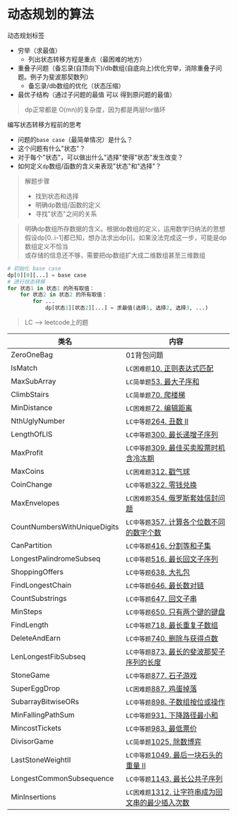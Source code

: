 # 动态规划的算法

动态规划标签
* 穷举（求最值）
    * 列出状态转移方程是重点（最困难的地方）   
* 重叠子问题（备忘录(自顶向下)/db数组(自底向上)优化穷举，消除重叠子问题。例子为斐波那契数列）
    * 备忘录/db数组的优化（状态压缩）
* 最优子结构（通过子问题的最值 可以 得到原问题的最值）
> dp正常都是 O(mn)的复杂度，因为都是两层for循环

编写状态转移方程前的思考
* 问题的`base case`（最简单情况）是什么？
* 这个问题有什么"状态"？
* 对于每个"状态"，可以做出什么"选择"使得"状态"发生改变？
* 如何定义`dp`数组/函数的含义来表现"状态"和"选择"？
> 解题步骤 
> * 找到状态和选择
> * 明确dp数组/函数的定义
> * 寻找"状态"之间的关系  

> 明确dp数组所存数据的含义。根据dp数组的定义，运用数学归纳法的思想<br>
> 假设dp[0..i-1]都已知，想办法求出dp[i]。如果没法完成这一步，可能是dp数组定义不恰当<br>
> 或存储的信息还不够，需要把dp数组扩大成二维数组甚至三维数组

``` python
# 初始化 base case
dp[0][0][...] = base case
# 进行状态转移
for 状态1 in 状态1 的所有取值：
    for 状态2 in 状态2 的所有取值：
        for ...
            dp[状态1][状态2][...] = 求最值(选择1, 选择2, 选择3, ...)
```


> LC --> leetcode上的题

类名|内容
---|---
ZeroOneBag  | 01背包问题
IsMatch | `LC困难题`[10. 正则表达式匹配](https://leetcode-cn.com/problems/regular-expression-matching/)
MaxSubArray | `LC简单题`[53. 最大子序和](https://leetcode-cn.com/problems/maximum-subarray/submissions/)
ClimbStairs | `LC简单题`[70. 爬楼梯](https://leetcode-cn.com/problems/climbing-stairs/)
MinDistance | `LC困难题`[72. 编辑距离](https://leetcode-cn.com/problems/edit-distance/)
NthUglyNumber | `LC中等题`[264. 丑数 II](https://leetcode-cn.com/problems/ugly-number-ii/submissions/)
LengthOfLIS | `LC中等题`[300. 最长递增子序列](https://leetcode-cn.com/problems/longest-increasing-subsequence/)
MaxProfit | `LC中等题`[309. 最佳买卖股票时机含冷冻期](https://leetcode-cn.com/problems/best-time-to-buy-and-sell-stock-with-cooldown/submissions/)
MaxCoins | `LC困难题`[312. 戳气球](https://leetcode-cn.com/problems/burst-balloons/)
CoinChange | `LC中等题`[322. 零钱兑换](https://leetcode-cn.com/problems/coin-change/)
MaxEnvelopes | `LC困难题`[354. 俄罗斯套娃信封问题](https://leetcode-cn.com/problems/russian-doll-envelopes/) 
CountNumbersWithUniqueDigits | `LC中等题`[357. 计算各个位数不同的数字个数](https://leetcode-cn.com/problems/count-numbers-with-unique-digits/)
CanPartition | `LC中等题`[416. 分割等和子集](https://leetcode-cn.com/problems/partition-equal-subset-sum/)
LongestPalindromeSubseq | `LC中等题`[516. 最长回文子序列](https://leetcode-cn.com/problems/longest-palindromic-subsequence/comments/)
ShoppingOffers | `LC中等题`[638. 大礼包](https://leetcode-cn.com/problems/shopping-offers/comments/)
FindLongestChain | `LC中等题`[646. 最长数对链](https://leetcode-cn.com/problems/maximum-length-of-pair-chain/)
CountSubstrings | `LC中等题`[647. 回文子串](https://leetcode-cn.com/problems/palindromic-substrings/submissions/)
MinSteps | `LC中等题`[650. 只有两个键的键盘](https://leetcode-cn.com/problems/2-keys-keyboard/submissions/)
FindLength | `LC中等题`[718. 最长重复子数组](https://leetcode-cn.com/problems/maximum-length-of-repeated-subarray/comments/)
DeleteAndEarn | `LC中等题`[740. 删除与获得点数](https://leetcode-cn.com/problems/delete-and-earn/)
LenLongestFibSubseq | `LC中等题`[873. 最长的斐波那契子序列的长度](https://leetcode-cn.com/problems/length-of-longest-fibonacci-subsequence/comments/)
StoneGame | `LC中等题`[877. 石子游戏](https://leetcode-cn.com/problems/stone-game/)
SuperEggDrop | `LC困难题`[887. 鸡蛋掉落](https://leetcode-cn.com/problems/super-egg-drop/)
SubarrayBitwiseORs | `LC中等题`[898. 子数组按位或操作](https://leetcode-cn.com/problems/bitwise-ors-of-subarrays/)
MinFallingPathSum | `LC中等题`[931. 下降路径最小和](https://leetcode-cn.com/problems/minimum-falling-path-sum/comments/)
MincostTickets | `LC中等题`[983. 最低票价](https://leetcode-cn.com/problems/minimum-cost-for-tickets/submissions/)
DivisorGame | `LC简单题`[1025. 除数博弈](https://leetcode-cn.com/problems/divisor-game/comments/)
LastStoneWeightII | `LC中等题`[1049. 最后一块石头的重量 II](https://leetcode-cn.com/problems/last-stone-weight-ii/)
LongestCommonSubsequence | `LC中等题`[1143. 最长公共子序列](https://leetcode-cn.com/problems/longest-common-subsequence/)
MinInsertions | `LC困难题`[1312. 让字符串成为回文串的最少插入次数](https://leetcode-cn.com/problems/minimum-insertion-steps-to-make-a-string-palindrome/)
